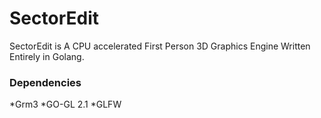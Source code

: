 # SectorEdit
SectorEdit is A CPU accelerated First Person 3D Graphics Engine Written Entirely in Golang.
### Dependencies
*Grm3
*GO-GL 2.1
*GLFW
